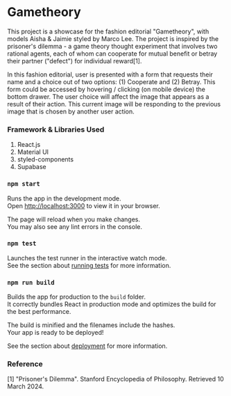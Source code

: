 # Gametheory 

This project is a showcase for the fashion editorial "Gametheory", with models Aisha & Jaimie styled by Marco Lee. The project is inspired by the prisoner's dilemma - a game theory thought experiment that involves two rational agents, each of whom can cooperate for mutual benefit or betray their partner ("defect") for individual reward[1]. 

In this fashion editorial, user is presented with a form that requests their name and a choice out of two options: (1) Cooperate and (2) Betray. This form could be accessed by hovering / clicking (on mobile device) the bottom drawer. The user choice will affect the image that appears as a result of their action. This current image will be responding to the previous image that is chosen by another user action.

### Framework & Libraries Used
1. React.js
2. Material UI
3. styled-components
4. Supabase

### `npm start`

Runs the app in the development mode.\
Open [http://localhost:3000](http://localhost:3000) to view it in your browser.

The page will reload when you make changes.\
You may also see any lint errors in the console.

### `npm test`

Launches the test runner in the interactive watch mode.\
See the section about [running tests](https://facebook.github.io/create-react-app/docs/running-tests) for more information.

### `npm run build`

Builds the app for production to the `build` folder.\
It correctly bundles React in production mode and optimizes the build for the best performance.

The build is minified and the filenames include the hashes.\
Your app is ready to be deployed!

See the section about [deployment](https://facebook.github.io/create-react-app/docs/deployment) for more information.

### Reference
[1] "Prisoner's Dilemma". Stanford Encyclopedia of Philosophy. Retrieved 10 March 2024.
